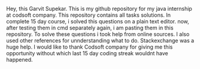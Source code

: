 Hey, this Garvit Supekar. This is my github repository for my java  internship at codsoft company. This repository contains all tasks solutions.
In complete 15 day course, i solved this questions on a plain text editor. now, after testing them in cmd separately again, i am pasting them in this repository. 
To solve these questions i took help from online sources. I also used other references for unnderstanding what to do. Stackexchange was a huge help. 
I would like to thank Codsoft company for giving me this opportunity without which last 15 day coding streak wouldnt have happened.
